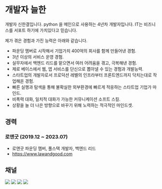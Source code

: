 # 개발자 늘한

개발자 신한결입니다. python 을 메인으로 사용하는 4년차 개발자입니다.
IT는 비즈니스를 서포트 하기에 가치있다고 믿습니다.

제가 겪은 경험과 가진 능력은 아래와 같습니다.

-   파운딩 멤버로 시작해서 기업가치 400억의 회사를 함께 만들어낸 경험.
-   3년 이상의 서비스 운영 경험.
-   실무자에서 백엔드 리드를 맡으면서 여러 어려움을 겪고, 극복해낸 경험.
-   제로 베이스에서 웹, 앱 서비스를 단신으로 뽑아낼 수 있는 경험과 개발능력.
-   스타트업의 개발자로서 프로덕션 레벨의 인프라부터 프론트엔드까지 닥치는대로 작업해온 경험.
-   빠른 실행과 탐색을 통해 불확실한 외부환경에 빠르게 적응하는 스타트업 기업가 마인드.
-   비폭력 대화, 일치적 대화가 가능한 커뮤니케이션 소프트 스킬.
-   상황을 늘 더 나은 방향으로 바꾸기 위해 노력하는 적극적인 마인드셋.

## 경력

### 로앤굿 (2019.12 ~ 2023.07)

-   로앤굿 파운딩 멤버, 풀스택 개발자, 백엔드 리드
-   https://www.lawandgood.com

## 채널

[![](https://img.shields.io/static/v1?label=&message=YouTube&color=FF0000&logo=YouTube)](https://www.youtube.com/channel/UCdrsvg9_y6njpdQZsSP-Tbw)
[![](https://img.shields.io/static/v1?label=V&message=Blog&color=06D6A9)](https://velog.io/@neulhan)
[![](https://img.shields.io/static/v1?label=&message=Github&color=181717&logo=Github)](https://github.com/Neulhan/)
[![](https://img.shields.io/static/v1?label=&message=LinkedIn&color=0A66C2&logo=LinkedIn)](https://www.linkedin.com/in/%EC%8B%A0%ED%95%9C%EA%B2%B0/)
